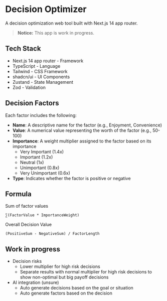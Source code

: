 # Decision Optimizer

A decision optimization web tool built with Next.js 14 app router.

> **Notice:** This app is work in progress.

## Tech Stack

- Next.js 14 app router - Framework
- TypeScript - Language
- Tailwind - CSS Framework
- shadcn/ui - UI Components
- Zustand - State Management
- Zod - Validation

## Decision Factors

Each factor includes the following:
- **Name**: A descriptive name for the factor (e.g., Enjoyment, Convenience)
- **Value**: A numerical value representing the worth of the factor (e.g., 50-100)
- **Importance**: A weight multiplier assigned to the factor based on its importance
  - Very Important (1.4x)
  - Important (1.2x)
  - Neutral (1x)
  - Unimportant (0.8x)
  - Very Unimportant (0.6x)
- **Type**: Indicates whether the factor is positive or negative

## Formula

Sum of factor values

```
∑(FactorValue * ImportanceWeight)
```

Overall Decision Value

```
(PositiveSum - NegativeSum) / FactorLength
```

## Work in progress

- Decision risks
  - Lower multiplier for high risk decisions
  - Separate results with normal multiplier for high risk decisions to show non-optimal but big payoff decisions
- AI integration (unsure)
  - Auto generate decisions based on the goal or situation
  - Auto generate factors based on the decision